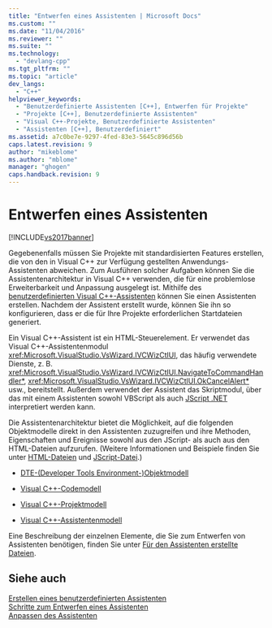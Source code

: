 ```yaml
---
title: "Entwerfen eines Assistenten | Microsoft Docs"
ms.custom: ""
ms.date: "11/04/2016"
ms.reviewer: ""
ms.suite: ""
ms.technology: 
  - "devlang-cpp"
ms.tgt_pltfrm: ""
ms.topic: "article"
dev_langs: 
  - "C++"
helpviewer_keywords: 
  - "Benutzerdefinierte Assistenten [C++], Entwerfen für Projekte"
  - "Projekte [C++], Benutzerdefinierte Assistenten"
  - "Visual C++-Projekte, Benutzerdefinierte Assistenten"
  - "Assistenten [C++], Benutzerdefiniert"
ms.assetid: a7c0be7e-9297-4fed-83e3-5645c896d56b
caps.latest.revision: 9
author: "mikeblome"
ms.author: "mblome"
manager: "ghogen"
caps.handback.revision: 9
---
```

# Entwerfen eines Assistenten
[!INCLUDE[vs2017banner](../assembler/inline/includes/vs2017banner.md)]

Gegebenenfalls müssen Sie Projekte mit standardisierten Features erstellen, die von den in Visual C\+\+ zur Verfügung gestellten Anwendungs\-Assistenten abweichen.  Zum Ausführen solcher Aufgaben können Sie die Assistentenarchitektur in Visual C\+\+ verwenden, die für eine problemlose Erweiterbarkeit und Anpassung ausgelegt ist.  Mithilfe des [benutzerdefinierten Visual C\+\+\-Assistenten](../ide/creating-a-custom-wizard.md) können Sie einen Assistenten erstellen.  Nachdem der Assistent erstellt wurde, können Sie ihn so konfigurieren, dass er die für Ihre Projekte erforderlichen Startdateien generiert.  
  
 Ein Visual C\+\+\-Assistent ist ein HTML\-Steuerelement.  Er verwendet das Visual C\+\+\-Assistentenmodul <xref:Microsoft.VisualStudio.VsWizard.IVCWizCtlUI>, das häufig verwendete Dienste, z. B. <xref:Microsoft.VisualStudio.VsWizard.IVCWizCtlUI.NavigateToCommandHandler*>, <xref:Microsoft.VisualStudio.VsWizard.IVCWizCtlUI.OkCancelAlert*> usw., bereitstellt.  Außerdem verwendet der Assistent das Skriptmodul, über das mit einem Assistenten sowohl VBScript als auch [JScript .NET](assetId:///c7e636ee-c10f-45b1-85ec-fe2daca30bf5) interpretiert werden kann.  
  
 Die Assistentenarchitektur bietet die Möglichkeit, auf die folgenden Objektmodelle direkt in den Assistenten zuzugreifen und ihre Methoden, Eigenschaften und Ereignisse sowohl aus den JScript\- als auch aus den HTML\-Dateien aufzurufen.  \(Weitere Informationen und Beispiele finden Sie unter [HTML\-Dateien](../ide/html-files.md) und [JScript\-Datei](../ide/jscript-file.md).\)  
  
-   [DTE\-\(Developer Tools Environment\-\)Objektmodell](../Topic/Extending%20the%20Visual%20Studio%20Environment.md)  
  
-   [Visual C\+\+\-Codemodell](assetId:///dd6452c2-1054-44a1-b0eb-639a94a1216b)  
  
-   [Visual C\+\+\-Projektmodell](assetId:///06c1bbd9-4c79-4f97-ad6d-2b1dea8ecd1f)  
  
-   [Visual C\+\+\-Assistentenmodell](assetId:///159395ac-33c7-47bf-ad42-4e1435ddc758)  
  
 Eine Beschreibung der einzelnen Elemente, die Sie zum Entwerfen von Assistenten benötigen, finden Sie unter [Für den Assistenten erstellte Dateien](../ide/files-created-for-your-wizard.md).  
  
## Siehe auch  
 [Erstellen eines benutzerdefinierten Assistenten](../ide/creating-a-custom-wizard.md)   
 [Schritte zum Entwerfen eines Assistenten](../ide/steps-to-designing-a-wizard.md)   
 [Anpassen des Assistenten](../ide/customizing-your-wizard.md)